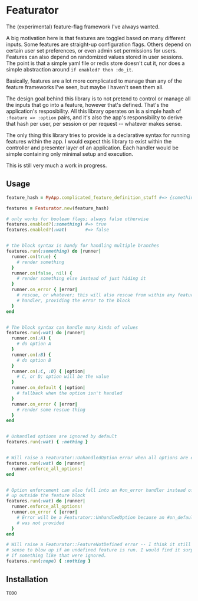# Featurator

The (experimental) feature-flag framework I've always wanted.

A big motivation here is that features are toggled based on many different
inputs. Some features are straight-up configuration flags. Others depend on
certain user set preferences, or even admin set permissions for users. Features
can also depend on randomized values stored in user sessions. The point is that
a simple yaml file or redis store doesn't cut it, nor does a simple abstraction
around `if enabled? then :do_it`.

Basically, features are a lot more complicated to manage than any of the feature
frameworks I've seen, but maybe I haven't seen them all.

The design goal behind this library is to not pretend to control or manage all
the inputs that go into a feature, however that's defined. That's the
application's resposibility. All this library operates on is a simple hash of
`:feature => :option` pairs, and it's also the app's responsibility to derive
that hash per user, per session or per request -- whatever makes sense.

The only thing this library tries to provide is a declarative syntax for running
features within the app. I would expect this library to exist within the
controller and presenter layer of an application. Each handler would be simple
containing only minimal setup and execution.

This is still very much a work in progress.


## Usage

```ruby
feature_hash = MyApp.complicated_feature_definition_stuff #=> {something: true, wat: :B}

features = Featurator.new(feature_hash)

# only works for boolean flags; always false otherwise
features.enabled?(:something) #=> true
features.enabled?(:wat)       #=> false


# the block syntax is handy for handling multiple branches
features.run(:something) do |runner|
  runner.on(true) {
    # render something
  }
  runner.on(false, nil) {
    # render something else instead of just hiding it
  }
  runner.on_error { |error|
    # rescue, or whatever; this will also rescue from within any feature #on
    # handler, providing the error to the block
  }
end


# The block syntax can handle many kinds of values
features.run(:wat) do |runner|
  runner.on(:A) {
    # do option A
  }
  runner.on(:B) {
    # do option B
  }
  runner.on(:C, :D) { |option|
    # C, or D; option will be the value
  }
  runner.on_default { |option|
    # fallback when the option isn't handled
  }
  runner.on_error { |error|
    # render some rescue thing
  }
end


# Unhandled options are ignored by default
features.run(:wat) { :nothing }


# Will raise a Featurator::UnhandledOption error when all options are enforced
features.run(:wat) do |runner|
  runner.enforce_all_options!
end


# Option enforcement can also fall into an #on_error handler instead of blowing
# up outside the feature block
features.run(:wat) do |runner|
  runner.enforce_all_options!
  runner.on_error { |error|
    # Error will be a Featurator::UnhandledOption because an #on_default handler
    # was not provided
  }
end

# Will raise a Featurator::FeatureNotDefined error -- I think it still makes
# sense to blow up if an undefined feature is run. I would find it surprising
# if something like that were ignored.
features.run(:nope) { :nothing }
```

## Installation

    TODO
